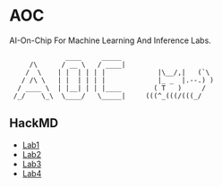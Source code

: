 # AOC
AI-On-Chip For Machine Learning And Inference Labs.
```
              ____     _____ 
     /\      / __ \   / ____|        
    /  \    | |  | | | |             |\__/,|   (`\
   / /\ \   | |  | | | |             |_ _  |.--.) )
  / ____ \  | |__| | | |____        ( T   )     /
 /_/    \_\  \____/   \_____|     (((^_(((/(((_/
```
## HackMD
- [Lab1](https://hackmd.io/waJTKCH5QzmBOoMZijPJxg)
- [Lab2](https://hackmd.io/hLrNYsapR2WiIzchz6NDFw?view)
- [Lab3](https://hackmd.io/w5JNC1sVSZCTp3s7kTlh1Q)
- [Lab4](https://hackmd.io/kdffcrV9SLab5lmOuR-W7Q)
